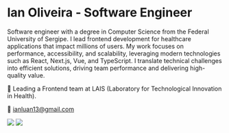 # Ian Oliveira - Software Engineer

Software engineer with a degree in Computer Science from the Federal University of Sergipe. I lead frontend development for healthcare applications that impact millions of users. My work focuses on performance, accessibility, and scalability, leveraging modern technologies such as React, Next.js, Vue, and TypeScript. I translate technical challenges into efficient solutions, driving team performance and delivering high-quality value.

🏢 Leading a Frontend team at LAIS (Laboratory for Technological Innovation in Health).

📧 ianluan13@gmail.com

 
[<img src="https://img.shields.io/badge/linkedin-%230077B5.svg?&style=for-the-badge&logo=linkedin&logoColor=white" />](https://www.linkedin.com/in/ianluan/)
[<img src="https://img.shields.io/badge/X-000000?style=for-the-badge&logo=x&logoColor=white" />](https://x.com/ianluan)
